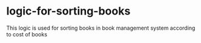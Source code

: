 # logic-for-sorting-books
This logic is used for sorting books in book management system according to cost of books
